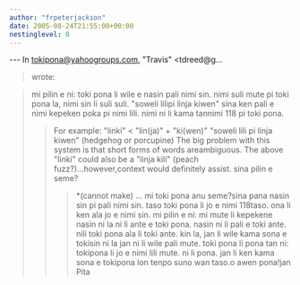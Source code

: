 ```yaml
---
author: "frpeterjackson"
date: 2005-08-24T21:55:00+00:00
nestinglevel: 0
---
```

\---
 In [tokipona@yahoogroups.com](mailto://tokipona@yahoogroups.com), "Travis" <tdreed@g...
> wrote:

> mi pilin e ni: toki pona li wile e nasin pali nimi sin.
> nimi suli mute pi toki pona la, nimi sin li suli suli. "soweli lilipi linja kiwen"
> sina ken pali e nimi kepeken poka pi nimi lili. nimi ni li kama tannimi 118 pi toki pona.
>> For example:
> "linki" < "lin(ja)" + "ki(wen)"
> "soweli lili pi linja kiwen" (hedgehog or porcupine)
>> The big problem with this system is that short forms of words areambiguous. The above
> "linki" could also be a "linja kili" (peach fuzz?)...however,context would definitely assist.
>> sina pilin e seme?
>>> \*(cannot make) ... mi toki pona anu seme?sina pana nasin sin pi pali nimi sin. taso toki pona li jo e nimi 118taso. ona li ken ala jo e nimi sin. mi pilin e ni: mi mute li kepekene nasin ni la ni li ante e toki pona. nasin ni li pali e toki ante. nili toki pona ala li toki ante. kin la, jan li wile kama sona e tokisin ni la jan ni li wile pali mute. toki pona li pona tan ni: tokipona li jo e nimi lili mute. ni li pona. jan li ken kama sona e tokipona lon tenpo suno wan taso.o awen pona!jan Pita